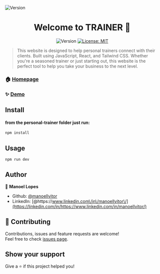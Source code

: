 <img align="center"  alt="Version" src="https://i.imgur.com/HS7V6VO.png" />

<h1 align="center">Welcome to TRAINER 👋</h1>
<p align="center">
  <img  alt="Version" src="https://img.shields.io/badge/version-1.0.0-blue.svg?cacheSeconds=2592000" />
  <a href="#" target="_blank">
    <img alt="License: MIT" src="https://img.shields.io/badge/License-MIT-yellow.svg" />
  </a>
</p>

> This website is designed to help personal trainers connect with their clients. Built using JavaScript, React, and Tailwind CSS. Whether you're a seasoned trainer or just starting out, this website is the perfect tool to help you take your business to the next level.

### 🏠 [Homepage](https://personal-trainer-mu.vercel.app/)

### ✨ [Demo](https://personal-trainer-mu.vercel.app/)

## Install
#### from the personal-trainer folder just run:
```sh
npm install
```

## Usage

```sh
npm run dev
```

## Author

👤 **Manoel Lopes**

- Github: [@manoellvitor](https://github.com/manoellvitor)
- LinkedIn: [@https:\/\/www.linkedin.com\/in\/manoellvitor\/](https://linkedin.com/in/https://www.linkedin.com/in/manoellvitor/)

## 🤝 Contributing

Contributions, issues and feature requests are welcome!<br />Feel free to check [issues page](https://github.com/manoellvitor/personal-trainer/issues).

## Show your support

Give a ⭐️ if this project helped you!
